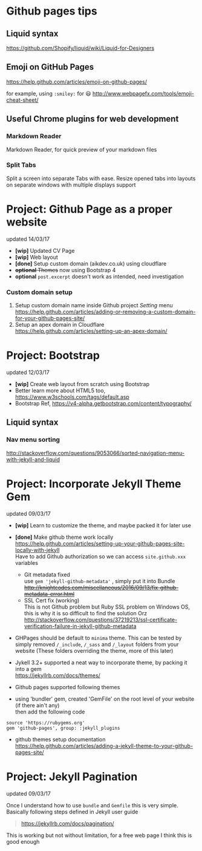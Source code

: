 # Github pages tips
## Liquid syntax
https://github.com/Shopify/liquid/wiki/Liquid-for-Designers

## Emoji on GitHub Pages
https://help.github.com/articles/emoji-on-github-pages/

for example, using `:smiley:` for :smiley:
http://www.webpagefx.com/tools/emoji-cheat-sheet/

## Useful Chrome plugins for web development
### Markdown Reader
Markdown Reader, for quick preview of your markdown files
### Split Tabs
Split a screen into separate Tabs with ease. Resize opened tabs into layouts on separate windows with multiple displays support

# Project: Github Page as a proper website
updated 14/03/17

- **[wip]** Updated CV Page
- **[wip]** Web layout
- **[done]** Setup custom domain (aikdev.co.uk) using cloudflare
- ~~**optional** Themes~~ now using Bootstrap 4
- **optional** `post.excerpt` doesn't work as intended, need investigation

### Custom domain setup
1. Setup custom domain name inside Github project *Setting* menu  
https://help.github.com/articles/adding-or-removing-a-custom-domain-for-your-github-pages-site/
1. Setup an apex domain in Cloudflare  
https://help.github.com/articles/setting-up-an-apex-domain/

# Project: Bootstrap
updated 12/03/17

- **[wip]** Create web layout from scratch using Bootstrap
- Better learn more about HTML5 too, https://www.w3schools.com/tags/default.asp
- Bootstrap Ref, https://v4-alpha.getbootstrap.com/content/typography/

## Liquid syntax
### Nav menu sorting
http://stackoverflow.com/questions/9053066/sorted-navigation-menu-with-jekyll-and-liquid

# Project: Incorporate Jekyll Theme Gem
updated 09/03/17

- **[wip]** Learn to customize the theme, and maybe packed it for later use
- **[done]** Make github theme work locally  
https://help.github.com/articles/setting-up-your-github-pages-site-locally-with-jekyll  
Have to add Github authorization so we can access `site.github.xxx` variables  
  - Git metadata fixed  
  use `gem 'jekyll-github-metadata'` , simply put it into Bundle
~~http://knightcodes.com/miscellaneous/2016/09/13/fix-github-metadata-error.html~~
  - SSL Cert fix (working)  
  This is not Github problem but Ruby SSL problem on Windows OS, this is why it is so difficult to find the solution Orz  
  http://stackoverflow.com/questions/37219213/ssl-certificate-verification-failure-in-jekyll-github-metadata

- GHPages should be default to `minima` theme. This can be tested by simply removed `/_include`, `/_sass` and `/_layout` folders from your website (These folders overriding the theme, more of this later)
- Jykell 3.2+ supported a neat way to incorporate theme, by packing it into a gem  
https://jekyllrb.com/docs/themes/
- Github pages supported following themes
- using 'bundler' gem, created 'GemFile' on the root level of your website (if there ain't any)  
then add the following code

```
source 'https://rubygems.org'
gem 'github-pages', group: :jekyll_plugins
```
- github themes setup documentation  
https://help.github.com/articles/adding-a-jekyll-theme-to-your-github-pages-site/

# Project: Jekyll Pagination 
updated 09/03/17

Once I understand how to use `bundle` and `Gemfile` this is very simple. Basically following steps defined in Jekyll user guide

> https://jekyllrb.com/docs/pagination/

This is working but not without limitation, for a free web page I think this is good enough
